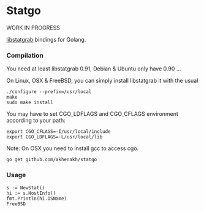 Statgo
======

WORK IN PROGRESS

[libstatgrab](http://www.i-scream.org/libstatgrab/) bindings for Golang.

### Compilation 
You need at least libstatgrab 0.91, Debian & Ubuntu only have 0.90 ...

On Linux, OSX & FreeBSD, you can simply install libstatgrab it with the usual
```
./configure --prefix=/usr/local
make
sudo make install
```

You may have to set CGO_LDFLAGS and CGO_CFLAGS environment according to your path:
```
export CGO_CFLAGS=-I/usr/local/include
export CGO_LDFLAGS=-L/usr/local/lib
```

Note: On OSX you need to install gcc to access cgo.

    go get github.com/akhenakh/statgo

### Usage
```
s := NewStat()
hi := s.HostInfo()
fmt.Println(hi.OSName)
FreeBSD
```